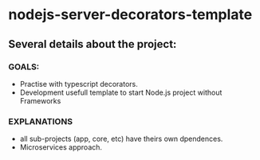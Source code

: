 # nodejs-server-decorators-template

## Several details about the project:

### GOALS: 
  - Practise with typescript decorators.
  - Development usefull template to start Node.js project without Frameworks

### EXPLANATIONS
  - all sub-projects (app, core, etc) have theirs own dpendences.
  - Microservices approach.  
